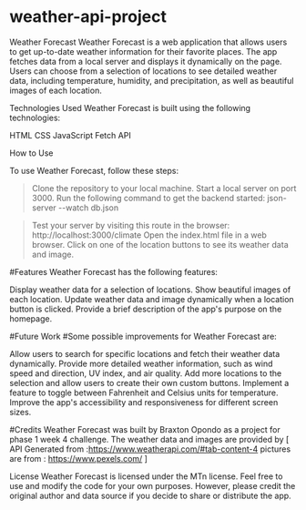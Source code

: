 # weather-api-project
Weather Forecast
Weather Forecast is a web application that allows users to get up-to-date weather information for their favorite places. The app fetches data from a local server and displays it dynamically on the page. Users can choose from a selection of locations to see detailed weather data, including temperature, humidity, and precipitation, as well as beautiful images of each location.

Technologies Used
Weather Forecast is built using the following technologies:

HTML
CSS
JavaScript
Fetch API

How to Use

To use Weather Forecast, follow these steps:

>Clone the repository to your local machine.
>Start a local server on port 3000.
>Run the following command to get the backend started:
          json-server --watch db.json

>Test your server by visiting this route in the browser:
          http://localhost:3000/climate
>Open the index.html file in a web browser.
>Click on one of the location buttons to see its weather data and image.

#Features
Weather Forecast has the following features:

Display weather data for a selection of locations.
Show beautiful images of each location.
Update weather data and image dynamically when a location button is clicked.
Provide a brief description of the app's purpose on the homepage.

#Future Work
#Some possible improvements for Weather Forecast are:

Allow users to search for specific locations and fetch their weather data dynamically.
Provide more detailed weather information, such as wind speed and direction, UV index, and air quality.
Add more locations to the selection and allow users to create their own custom buttons.
Implement a feature to toggle between Fahrenheit and Celsius units for temperature.
Improve the app's accessibility and responsiveness for different screen sizes.

#Credits
Weather Forecast was built by Braxton Opondo as a project for phase 1 week 4 challenge. The weather data and images are provided by
 [
    API Generated from :https://www.weatherapi.com/#tab-content-4
    pictures are from : https://www.pexels.com/
 ] 

License
Weather Forecast is licensed under the MTn license. Feel free to use and modify the code for your own purposes. However, please credit the original author and data source if you decide to share or distribute the app.